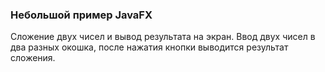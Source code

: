 ### Небольшой пример JavaFX
Сложение двух чисел и вывод результата на экран. Ввод двух чисел в два разных окошка, после нажатия кнопки выводится результат сложения.
